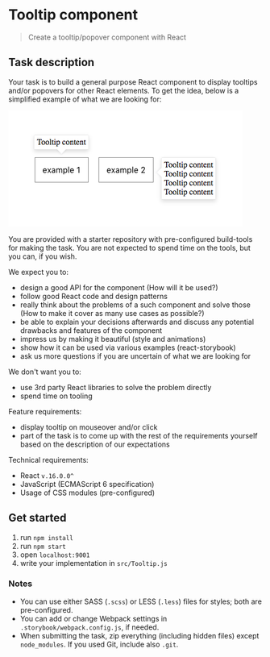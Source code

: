 # Tooltip component

> Create a tooltip/popover component with React

## Task description

Your task is to build a general purpose React component to display tooltips and/or popovers for other React elements. To get the idea, below is a simplified example of what we are looking for:

![Example](./example.png)

You are provided with a starter repository with pre-configured build-tools for making the task. You are not expected to spend time on the tools, but you can, if you wish.

We expect you to:
* design a good API for the component (How will it be used?)
* follow good React code and design patterns
* really think about the problems of a such component and solve those (How to make it cover as many use cases as possible?)
* be able to explain your decisions afterwards and discuss any potential drawbacks and features of the component
* impress us by making it beautiful (style and animations)
* show how it can be used via various examples (react-storybook)
* ask us more questions if you are uncertain of what we are looking for

We don't want you to:
* use 3rd party React libraries to solve the problem directly
* spend time on tooling

Feature requirements:
* display tooltip on mouseover and/or click
* part of the task is to come up with the rest of the requirements yourself based on the description of our expectations

Technical requirements:
* React `v.16.0.0^`
* JavaScript (ECMAScript 6 specification)
* Usage of CSS modules (pre-configured)

## Get started

1. run `npm install`
2. run `npm start`
3. open `localhost:9001`
4. write your implementation in `src/Tooltip.js`

### Notes

* You can use either SASS (`.scss`) or LESS (`.less`) files for styles; both are pre-configured.
* You can add or change Webpack settings in `.storybook/webpack.config.js`, if needed.
* When submitting the task, zip everything (including hidden files) except `node_modules`. If you used Git, include also `.git`.
